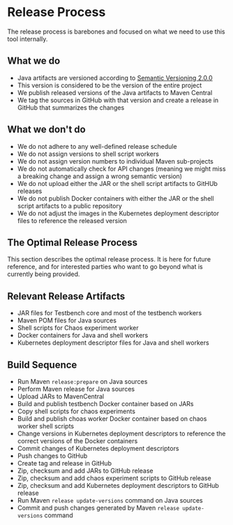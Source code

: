 # Release Process

The release process is barebones and focused on what we need to use this tool internally.

## What we do

- Java artifacts are versioned according to [Semantic Versioning 2.0.0](https://semver.org/spec/v2.0.0.html)
- This version is considered to be the version of the entire project
- We publish released versions of the Java artifacts to Maven Central
- We tag the sources in GitHub with that version and create a release in GitHub that summarizes the changes

## What we don't do

- We do not adhere to any well-defined release schedule
- We do not assign versions to shell script workers
- We do not assign version numbers to individual Maven sub-projects
- We do not automatically check for API changes (meaning we might miss a breaking change and assign a wrong semantic version)
- We do not upload either the JAR or the shell script artifacts to GitHUb releases
- We do not publish Docker containers with either the JAR or the shell script artifacts to a public repository
- We do not adjust the images in the Kubernetes deployment descriptor files to reference the released version

## The Optimal Release Process

This section describes the optimal release process. It is here for future reference, and for interested parties who want to go beyond what is currently being provided.

## Relevant Release Artifacts

- JAR files for Testbench core and most of the testbench workers
- Maven POM files for Java sources
- Shell scripts for Chaos experiment worker
- Docker containers for Java and shell workers
- Kubernetes deployment descriptor files for Java and shell workers

## Build Sequence

- Run Maven `release:prepare` on Java sources
- Perform Maven release for Java sources
- Upload JARs to MavenCentral
- Build and publish testbench Docker container based on JARs
- Copy shell scripts for chaos experiments
- Build and publish choas worker Docker container based on chaos worker shell scripts
- Change versions in Kubernetes deployment descriptors to reference the correct versions of the Docker containers
- Commit changes of Kubernetes deployment descriptors
- Push changes to GitHub
- Create tag and release in GitHub
- Zip, checksum and add JARs to GitHub release
- Zip, checksum and add chaos experiment scripts to GitHub release
- Zip, checksum and add Kubernetes deployment descriptors to GitHub release
- Run Maven `release update-versions` command on Java sources
- Commit and push changes generated by Maven `release update-versions` command
